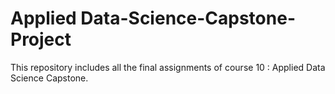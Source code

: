# Applied Data-Science-Capstone-Project
This repository includes all the final assignments of course 10 : Applied Data Science Capstone.
